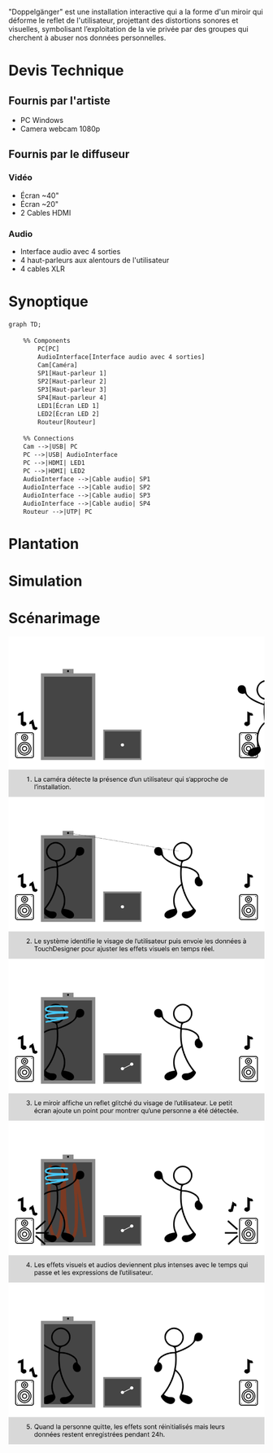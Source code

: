 "Doppelgänger" est une installation interactive qui a la forme d'un miroir qui déforme le reflet de l'utilisateur, projettant des distortions sonores et visuelles, symbolisant l’exploitation de la vie privée par des groupes qui cherchent à abuser nos données personnelles.

# Devis Technique

## Fournis par l'artiste

- PC Windows
- Camera webcam 1080p

## Fournis par le diffuseur

### Vidéo

- Écran ~40"
- Écran ~20"
- 2 Cables HDMI

### Audio

- Interface audio avec 4 sorties
- 4 haut-parleurs aux alentours de l'utilisateur
- 4 cables XLR

# Synoptique

```mermaid
graph TD;

    %% Components
        PC[PC]
        AudioInterface[Interface audio avec 4 sorties]
        Cam[Caméra]
        SP1[Haut-parleur 1]
        SP2[Haut-parleur 2]
        SP3[Haut-parleur 3]
        SP4[Haut-parleur 4]
        LED1[Écran LED 1]
        LED2[Écran LED 2]
        Routeur[Routeur]

    %% Connections
    Cam -->|USB| PC
    PC -->|USB| AudioInterface
    PC -->|HDMI| LED1
    PC -->|HDMI| LED2
    AudioInterface -->|Cable audio| SP1
    AudioInterface -->|Cable audio| SP2
    AudioInterface -->|Cable audio| SP3
    AudioInterface -->|Cable audio| SP4
    Routeur -->|UTP| PC
```

# Plantation

# Simulation

# Scénarimage

<img src="assets/Frame 1.png"/>
<img src="assets/Frame 2.png"/>
<img src="assets/Frame 3.png"/>
<img src="assets/Frame 4.png"/>
<img src="assets/Frame 5.png"/>
